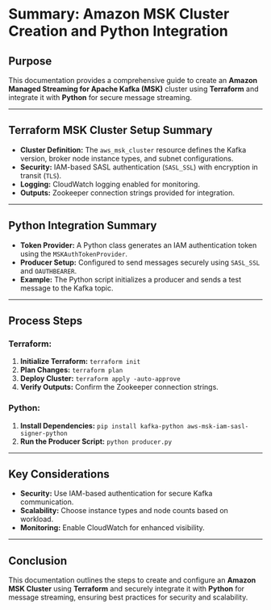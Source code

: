 # Summary: Amazon MSK Cluster Creation and Python Integration

## Purpose
This documentation provides a comprehensive guide to create an **Amazon Managed Streaming for Apache Kafka (MSK)** cluster using **Terraform** and integrate it with **Python** for secure message streaming.

---

## Terraform MSK Cluster Setup Summary
- **Cluster Definition:** The `aws_msk_cluster` resource defines the Kafka version, broker node instance types, and subnet configurations.
- **Security:** IAM-based SASL authentication (`SASL_SSL`) with encryption in transit (`TLS`).
- **Logging:** CloudWatch logging enabled for monitoring.
- **Outputs:** Zookeeper connection strings provided for integration.

---

## Python Integration Summary
- **Token Provider:** A Python class generates an IAM authentication token using the `MSKAuthTokenProvider`.
- **Producer Setup:** Configured to send messages securely using `SASL_SSL` and `OAUTHBEARER`.
- **Example:** The Python script initializes a producer and sends a test message to the Kafka topic.

---

## Process Steps
### Terraform:
1. **Initialize Terraform:** `terraform init`
2. **Plan Changes:** `terraform plan`
3. **Deploy Cluster:** `terraform apply -auto-approve`
4. **Verify Outputs:** Confirm the Zookeeper connection strings.

### Python:
1. **Install Dependencies:** `pip install kafka-python aws-msk-iam-sasl-signer-python`
2. **Run the Producer Script:** `python producer.py`

---

## Key Considerations
- **Security:** Use IAM-based authentication for secure Kafka communication.
- **Scalability:** Choose instance types and node counts based on workload.
- **Monitoring:** Enable CloudWatch for enhanced visibility.

---

## Conclusion
This documentation outlines the steps to create and configure an **Amazon MSK Cluster** using **Terraform** and securely integrate it with **Python** for message streaming, ensuring best practices for security and scalability.
